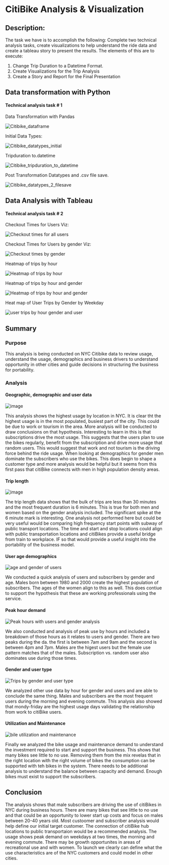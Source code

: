 # CitiBike Analysis & Visualization

## Description:

The task we have is to accomplish the following:
Complete two technical analysis tasks, create visualizations to help understand the ride data and create a tableau story to present the results. The elements of this are to execute:

1) Change Trip Duration to a Datetime Format.
2) Create Visualizations for the Trip Analysis
3) Create a Story and Report for the Final Presentation


## Data transformation with Python
#### Technical analysis task # 1

Data Transformation with Pandas

![Citibike_dataframe](https://user-images.githubusercontent.com/91839403/155864195-17877044-4596-4a39-af25-f6a8ab949f59.jpg)

Initial Data Types: 

![Citibike_datatypes_initial](https://user-images.githubusercontent.com/91839403/155864196-63d00ffe-48bb-4ae0-8c79-e21b200fceb6.jpg)

Tripduration to.datetime 

![Citibike_tripduration_to_datetime](https://user-images.githubusercontent.com/91839403/155864206-0a298170-7fdf-4e83-b604-4be040e6eade.jpg)

Post Transformation Datatypes and .csv file save.

![Citibike_datatypes_2_filesave](https://user-images.githubusercontent.com/91839403/155864217-aec6bb8e-1638-4d7b-9352-1424fb4c7867.jpg)

## Data Analysis with Tableau
#### Technical analysis task # 2

Checkout Times for Users Viz:

![Checkout times for all users](https://user-images.githubusercontent.com/91839403/155864310-aac425b8-b153-4ff7-a9e0-272f972150b4.jpg)

Checkout Times for Users by gender Viz:

![Checkout times by gender](https://user-images.githubusercontent.com/91839403/155864326-01741af4-ce19-48a1-ba5a-6f7fb9fc3400.jpg)

Heatmap of trips by hour

![Heatmap of trips by hour](https://user-images.githubusercontent.com/91839403/155864367-57eaf7cb-d70f-4d1d-ae1d-a087f784dcb5.jpg)

Heatmap of trips by hour and gender

![Heatmap of trips by hour and gender](https://user-images.githubusercontent.com/91839403/155864402-2becae87-a866-4b63-a2dc-025f342d24b0.jpg)

Heat map of User Trips by Gender by Weekday

![user trips by hour gender and user](https://user-images.githubusercontent.com/91839403/155864496-a2d14ff1-97fd-483a-982c-9fbd49d71f89.jpg)

## Summary

### Purpose

This analysis is being conducted on NYC Citibike data to review usage, understand the usage, demographics and business drivers to understand opportunity in other cities and guide decisions in structuring the business for portability.

### Analysis
#### Geographic, demographic and user data

![image](https://user-images.githubusercontent.com/91839403/155865583-41ee6062-275f-427d-abb6-e04d5e795e3e.png)

This analysis shows the highest usage by location in NYC.  It is clear tht the highest usage is in the most populated, busiest part of the city.  This could be due to work or tourism in the area.  More analysis will be conducted to draw conclusions on that hypothesis.  Interesting to learn in this is that subscriptions drive the most usage.  This suggests that the users plan to use the bikes regularly, benefit from the subscription and drive more usage that random users.  This would suggest that work and not tourism is the driving force behind the ride usage.  When looking at demographics for gender men dominate the subscribers who use the bikes.  This does begin to shape a customer type and more analysis would be helpful but it seems from this first pass that citiBike connects with men in high population density areas.

#### Trip length

![image](https://user-images.githubusercontent.com/91839403/155865711-17683890-3abc-436a-9dd9-0ea5d18447ec.png)


The trip length data shows that the bulk of trips are less than 30 minutes and the most frequent duration is 6 minutes.  This is true for both men and women based on the gender analysis included.  The significant spike at the 6 minute mark is interesting.  One analysis not performed here but could be very useful would be comparing high frequency start points with subway of public transport locations.  The time and start and stop locations could align with public transportation locations and citiBikes provide a useful bridge from train to workplace.  IF so that would provide a useful insight into the portability of the business model.

#### User age demographics

![age and gender of users](https://user-images.githubusercontent.com/91839403/155865980-22cc824b-12cf-4a17-94a5-07e1deaaac1c.jpg)

We conducted a quick analysis of users and subscribers by gender and age.  Males born between 1980 and 2000 create the highest population of subscribers.  The ages of the women align to this as well.  This does contiue to support the hypothesis that these are working professionals using the service.


#### Peak hour demand

![Peak hours with users and gender analysis](https://user-images.githubusercontent.com/91839403/155866031-307f7de6-b326-43fb-ab77-2e1e86801787.jpg)

We also conducted and analysis of peak use by hours and included a breakdown of those hours as it relates to users and gender.  There are two peaks during the da.  the first is between 7am and 9am and the second is between 4pm and 7pm.  Males are the higest users but the female use pattern matches that of the males. Subscription vs. random user also dominates use during those times.


#### Gender and user type

![Trips by gender and user type](https://user-images.githubusercontent.com/91839403/155866079-78a78a89-5908-477a-aff7-6dc7e33cc4dd.jpg)

We analyzed other use data by hour for gender and users and are able to conclude the same thing.  Males and subscribers are the most frequent users during the morning and evening commute.  This analysis also showed that mondy-friday are the highest usage days validating the relationship from work to citiBike users.

#### Utilization and Maintenance

![bile utilization and maintenance](https://user-images.githubusercontent.com/91839403/155866122-30177581-50f8-4a9a-8f91-caf1ad945219.jpg)

Finally we analyzed the bike usage and maintenance demand to understand the investment required to start and support the business.  This shows that many bikes see little to no use.  Removing them from the mix revelas that in the right location with the right volume of bikes the consumption can be supported with teh bikes in the system.  There needs to be additional analysis to understand the balance between capacity and demand.  Enough bikes must exist to support the subscribers. 

## Conclusion

The analysis shows that male subscribers are driving the use of citiBikes in NYC during business hours.  There are many bikes that see little to no use and that could be an opportunity to lower start up costs and focus on males between 20-40 years old.  Most custoomer and subscriber analysis would help define our initial target customer.  The connection of citiBike hub locations to public transportaion would be a recommended analysis.  The usage shows peak demand on weekdays at two times, the morning and evening commute.  There may be growth opportunites in areas of recreational use and with women.  To launch we clearly can define what the use characteristics are of the NYC customers and could model in other cities.









